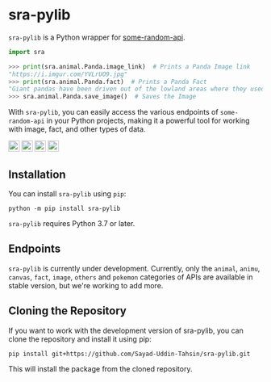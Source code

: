 # sra-pylib
`sra-pylib` is a Python wrapper for [some-random-api](https://some-random-api.ml).

```python
import sra

>>> print(sra.animal.Panda.image_link)  # Prints a Panda Image link
"https://i.imgur.com/YVLrUO9.jpg"
>>> print(sra.animal.Panda.fact)  # Prints a Panda Fact
"Giant pandas have been driven out of the lowland areas where they used to live and now are found only in the Chinese provinces of Sichuan, Gansu, and Shaanxi. The forests in these provinces are very damp and rainy. In one year, a forest may receive up to 50 inches of rain and snow."
>>> sra.animal.Panda.save_image()  # Saves the Image
```
With `sra-pylib`, you can easily access the various endpoints of `some-random-api` in your Python projects, making it a powerful tool for working with image, fact, and other types of data.

<a href="https://pypi.org/project/sra-pylib"><img src="https://img.shields.io/pypi/status/sra-pylib?label=Status&logo=pypi&logoColor=ffffff" height=22></a>
<a href="https://pypi.org/project/sra-pylib"><img src="https://img.shields.io/pypi/v/sra-pylib?label=PyPI Version&logo=pypi&logoColor=ffffff" height=22></a>
<a href="https://python.org"><img src="https://img.shields.io/pypi/pyversions/sra-pylib?label=Python&logo=python&logoColor=ffdd54" height=22></a>
<a href="https://github.com/Sayad-Uddin-Tahsin/sra-pylib/actions/workflows/python-publish.yml"><img src="https://github.com/Sayad-Uddin-Tahsin/sra-pylib/actions/workflows/python-publish.yml/badge.svg" height=22></a>

## Installation
You can install `sra-pylib` using `pip`:
```console
python -m pip install sra-pylib
```
`sra-pylib` requires Python 3.7 or later.

## Endpoints
`sra-pylib` is currently under development. Currently, only the `animal`, `animu`, `canvas`, `fact`, `image`, `others` and `pokemon` categories of APIs are available in stable version, but we're working to add more.

## Cloning the Repository
If you want to work with the development version of sra-pylib, you can clone the repository and install it using pip:
```console
pip install git+https://github.com/Sayad-Uddin-Tahsin/sra-pylib.git
```
This will install the package from the cloned repository.
